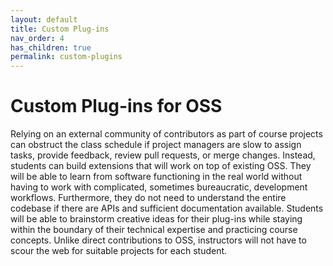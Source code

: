 ```yaml
---
layout: default
title: Custom Plug-ins
nav_order: 4
has_children: true
permalink: custom-plugins
---
```


# Custom Plug-ins for OSS

Relying on an external community of contributors as part of course projects can obstruct the class schedule if project managers are slow to assign tasks, provide feedback, review pull requests, or merge changes. Instead, students can build extensions that will work on top of existing OSS. They will be able to learn from software functioning in the real world without having to work with complicated, sometimes bureaucratic, development workflows. Furthermore, they do not need to understand the entire codebase if there are APIs and sufficient documentation available. Students will be able to brainstorm creative ideas for their plug-ins while staying within the boundary of their technical expertise and practicing course concepts. Unlike direct contributions to OSS, instructors will not have to scour the web for suitable projects for each student. 